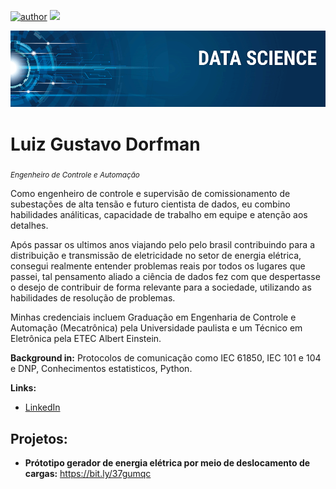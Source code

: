 [![author](https://img.shields.io/badge/author-endlichL-LuizDorfman.svg)](https://www.linkedin.com/in/luiz-gustavo-dorfman-938986125/) [![](https://img.shields.io/badge/python-3.7+-blue.svg)](https://www.python.org/downloads/release/python-365/) 

<p align="center">
  <img src="banner.png" >
</p>

# Luiz Gustavo Dorfman
<sub>*Engenheiro de Controle e Automação*</sub>

Como engenheiro de controle e supervisão de comissionamento de subestações de alta tensão e futuro cientista de dados, eu combino habilidades análiticas, capacidade de trabalho em equipe e atenção aos detalhes.

Após passar os ultimos anos viajando pelo pelo brasil contribuindo para a distribuição e transmissão de eletricidade no setor de energia elétrica, consegui realmente entender problemas reais por todos os lugares que passei, tal pensamento aliado a ciência de dados fez com que despertasse o desejo de contribuir de forma relevante para a sociedade, utilizando as habilidades de resolução de problemas.

Minhas credenciais incluem Graduação em Engenharia de Controle e Automação (Mecatrônica) pela Universidade paulista e um Técnico em Eletrônica pela ETEC Albert Einstein.


**Background in:** Protocolos de comunicação como IEC 61850, IEC 101 e 104 e DNP, Conhecimentos estatisticos, Python.

**Links:**
* [LinkedIn](https://www.linkedin.com/in/luiz-gustavo-dorfman-938986125/)

## Projetos:

* **Prótotipo gerador de energia elétrica por meio de deslocamento de cargas:** https://bit.ly/37gumqc

